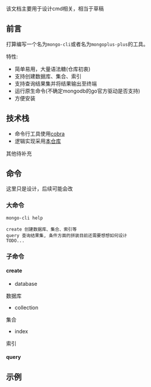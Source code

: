 该文档主要用于设计cmd相关，相当于草稿

## 前言

打算编写一个名为`mongo-cli`或者名为`mongoplus-plus`的工具。

特性:

- 简单易用，大量语法糖(仓库初衷)
- 支持创建数据库、集合、索引
- 支持查询结果集并将结果输出至终端
- 运行原生命令(不确定mongodb的go官方驱动是否支持)
- 方便安装

## 技术栈

- 命令行工具使用[cobra](https://github.com/spf13/cobra)
- 逻辑实现采用[本仓库](https://github.com/here-Leslie-Lau/mongo-plus)

其他待补充

## 命令

这里只是设计，后续可能会改

### 大命令

```shell
mongo-cli help

create 创建数据库、集合、索引等
query 查询结果集, 条件方面的拼装目前还需要想想如何设计
TODO...
```

### 子命令

#### create

- database

数据库

- collection

集合

- index

索引

#### query

## 示例
